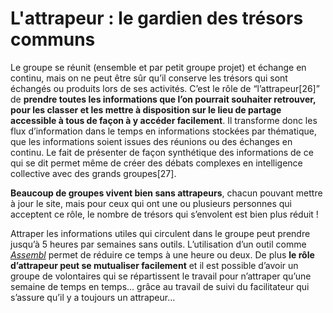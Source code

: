 # L'attrapeur : le gardien des trésors communs

Le groupe se réunit (ensemble et par petit groupe projet) et échange en continu, mais on ne peut être sûr qu’il conserve les trésors qui sont échangés ou produits lors de ses activités. C’est le rôle de “l’attrapeur[26]” de **prendre toutes les informations que l’on pourrait souhaiter retrouver, pour les classer et les mettre à disposition sur le lieu de partage accessible à tous de façon à y accéder facilement**. Il transforme donc les flux d’information dans le temps en informations stockées par thématique, que les informations soient issues des réunions ou des échanges en continu. Le fait de présenter de façon synthétique des informations de ce qui se dit permet même de créer des débats complexes en intelligence collective avec des grands groupes[27].

**Beaucoup de groupes vivent bien sans attrapeurs**, chacun pouvant mettre à jour le site, mais pour ceux qui ont une ou plusieurs personnes qui acceptent ce rôle, le nombre de trésors qui s’envolent est bien plus réduit !

Attraper les informations utiles qui circulent dans le groupe peut prendre jusqu’à 5 heures par semaines sans outils. L’utilisation d’un outil comme [*Assembl*](http://assembl.org/what-is-assembl/) permet de réduire ce temps à une heure ou deux. De plus **le rôle d’attrapeur peut se mutualiser facilement** et il est possible d’avoir un groupe de volontaires qui se répartissent le travail pour n’attraper qu’une semaine de temps en temps… grâce au travail de suivi du facilitateur qui s’assure qu’il y a toujours un attrapeur…
